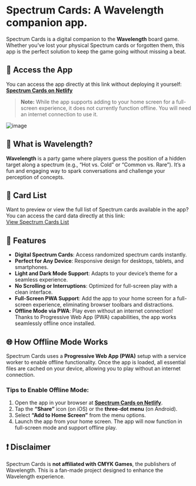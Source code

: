 # Spectrum Cards: A Wavelength companion app.

Spectrum Cards is a digital companion to the **Wavelength** board game. Whether you’ve lost your physical Spectrum cards or forgotten them, this app is the perfect solution to keep the game going without missing a beat.

## 🔗 Access the App

You can access the app directly at this link without deploying it yourself:  
[**Spectrum Cards on Netlify**](https://spectrumcards.netlify.app/)

> **Note:** While the app supports adding to your home screen for a full-screen experience, it does not currently function offline. You will need an internet connection to use it.

![image](https://cf.geekdo-images.com/utWMg0AVSJgmiJWMengMzQ__imagepage/img/Dc7cAYPzyE2Qt32CZV3vX7N9W_U=/fit-in/900x600/filters:no_upscale():strip_icc()/pic8623166.png)

## 🎯 What is Wavelength?

**Wavelength** is a party game where players guess the position of a hidden target along a spectrum (e.g., “Hot vs. Cold” or “Common vs. Rare”). It’s a fun and engaging way to spark conversations and challenge your perception of concepts.

## 📜 Card List

Want to preview or view the full list of Spectrum cards available in the app? You can access the card data directly at this link:  
[View Spectrum Cards List](https://spectrumcards.netlify.app/specdrumcardslist.xml)

## 🚀 Features
- **Digital Spectrum Cards**: Access randomized spectrum cards instantly.
- **Perfect for Any Device**: Responsive design for desktops, tablets, and smartphones.
- **Light and Dark Mode Support**: Adapts to your device’s theme for a seamless experience.
- **No Scrolling or Interruptions**: Optimized for full-screen play with a clean interface.
- **Full-Screen PWA Support**: Add the app to your home screen for a full-screen experience, eliminating browser toolbars and distractions.
- **Offline Mode via PWA**: Play even without an internet connection! Thanks to Progressive Web App (PWA) capabilities, the app works seamlessly offline once installed.

## 🌐 How Offline Mode Works

Spectrum Cards uses a **Progressive Web App (PWA)** setup with a service worker to enable offline functionality. Once the app is loaded, all essential files are cached on your device, allowing you to play without an internet connection.

### Tips to Enable Offline Mode:
1. Open the app in your browser at [**Spectrum Cards on Netlify**](https://spectrumcards.netlify.app/).
2. Tap the **“Share”** icon (on iOS) or the **three-dot menu** (on Android).
3. Select **“Add to Home Screen”** from the menu options.
4. Launch the app from your home screen. The app will now function in full-screen mode and support offline play.

## ❗ Disclaimer

Spectrum Cards is **not affiliated with CMYK Games**, the publishers of Wavelength. This is a fan-made project designed to enhance the Wavelength experience.
